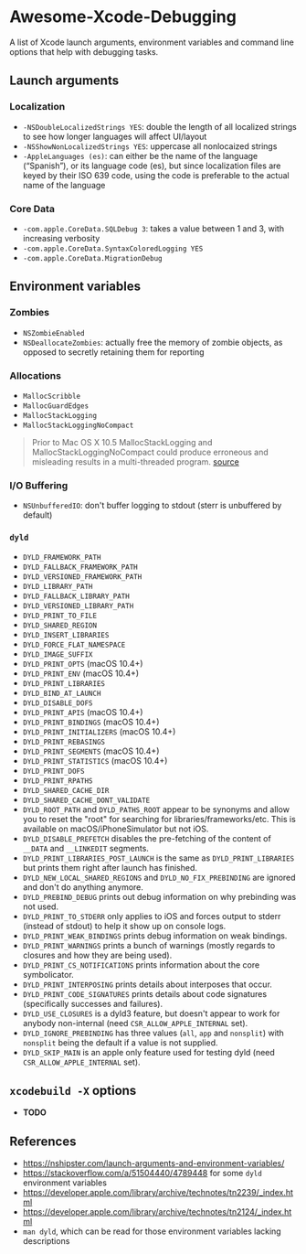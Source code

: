 # Awesome-Xcode-Debugging
A list of Xcode launch arguments, environment variables and command line options that help with debugging tasks.

## Launch arguments

### Localization

- `-NSDoubleLocalizedStrings YES`: double the length of all localized strings to see how longer languages will affect UI/layout
- `-NSShowNonLocalizedStrings YES`: uppercase all nonlocaized strings
- `-AppleLanguages (es)`: can either be the name of the language (“Spanish”), or its language code (es), but since localization files are keyed by their ISO 639 code, using the code is preferable to the actual name of the language

### Core Data

- `-com.apple.CoreData.SQLDebug 3`: takes a value between 1 and 3, with increasing verbosity
- `-com.apple.CoreData.SyntaxColoredLogging YES`
- `-com.apple.CoreData.MigrationDebug`

## Environment variables

### Zombies

- `NSZombieEnabled`
- `NSDeallocateZombies`: actually free the memory of zombie objects, as opposed to secretly retaining them for reporting

### Allocations

- `MallocScribble`
- `MallocGuardEdges`
- `MallocStackLogging`
- `MallocStackLoggingNoCompact`

> Prior to Mac OS X 10.5 MallocStackLogging and MallocStackLoggingNoCompact could produce erroneous and misleading results in a multi-threaded program. [source](https://developer.apple.com/library/archive/technotes/tn2124/_index.html)

### I/O Buffering

- `NSUnbufferedIO`: don't buffer logging to stdout (sterr is unbuffered by default)

### `dyld`

- `DYLD_FRAMEWORK_PATH`
- `DYLD_FALLBACK_FRAMEWORK_PATH`
- `DYLD_VERSIONED_FRAMEWORK_PATH`
- `DYLD_LIBRARY_PATH`
- `DYLD_FALLBACK_LIBRARY_PATH`
- `DYLD_VERSIONED_LIBRARY_PATH`
- `DYLD_PRINT_TO_FILE`
- `DYLD_SHARED_REGION`
- `DYLD_INSERT_LIBRARIES`
- `DYLD_FORCE_FLAT_NAMESPACE`
- `DYLD_IMAGE_SUFFIX`
- `DYLD_PRINT_OPTS` (macOS 10.4+)
- `DYLD_PRINT_ENV` (macOS 10.4+)
- `DYLD_PRINT_LIBRARIES`
- `DYLD_BIND_AT_LAUNCH`
- `DYLD_DISABLE_DOFS`
- `DYLD_PRINT_APIS` (macOS 10.4+)
- `DYLD_PRINT_BINDINGS` (macOS 10.4+)
- `DYLD_PRINT_INITIALIZERS` (macOS 10.4+)
- `DYLD_PRINT_REBASINGS`
- `DYLD_PRINT_SEGMENTS` (macOS 10.4+)
- `DYLD_PRINT_STATISTICS` (macOS 10.4+)
- `DYLD_PRINT_DOFS`
- `DYLD_PRINT_RPATHS`
- `DYLD_SHARED_CACHE_DIR`
- `DYLD_SHARED_CACHE_DONT_VALIDATE`
- `DYLD_ROOT_PATH` and `DYLD_PATHS_ROOT` appear to be synonyms and allow you to reset the "root" for searching for libraries/frameworks/etc. This is available on macOS/iPhoneSimulator but not iOS.
- `DYLD_DISABLE_PREFETCH` disables the pre-fetching of the content of `__DATA` and `__LINKEDIT` segments.
- `DYLD_PRINT_LIBRARIES_POST_LAUNCH` is the same as `DYLD_PRINT_LIBRARIES` but prints them right after launch has finished.
- `DYLD_NEW_LOCAL_SHARED_REGIONS` and `DYLD_NO_FIX_PREBINDING` are ignored and don't do anything anymore.
- `DYLD_PREBIND_DEBUG` prints out debug information on why prebinding was not used.
- `DYLD_PRINT_TO_STDERR` only applies to iOS and forces output to stderr (instead of stdout) to help it show up on console logs.
- `DYLD_PRINT_WEAK_BINDINGS` prints debug information on weak bindings.
- `DYLD_PRINT_WARNINGS` prints a bunch of warnings (mostly regards to closures and how they are being used).
- `DYLD_PRINT_CS_NOTIFICATIONS` prints information about the core symbolicator.
- `DYLD_PRINT_INTERPOSING` prints details about interposes that occur.
- `DYLD_PRINT_CODE_SIGNATURES` prints details about code signatures (specifically successes and failures).
- `DYLD_USE_CLOSURES` is a dyld3 feature, but doesn't appear to work for anybody non-internal (need `CSR_ALLOW_APPLE_INTERNAL` set).
- `DYLD_IGNORE_PREBINDING` has three values (`all`, `app` and `nonsplit`) with `nonsplit` being the default if a value is not supplied.
- `DYLD_SKIP_MAIN` is an apple only feature used for testing dyld (need `CSR_ALLOW_APPLE_INTERNAL` set).

## `xcodebuild -X` options

- **TODO**

## References

- https://nshipster.com/launch-arguments-and-environment-variables/
- https://stackoverflow.com/a/51504440/4789448 for some `dyld` environment variables
- https://developer.apple.com/library/archive/technotes/tn2239/_index.html
- https://developer.apple.com/library/archive/technotes/tn2124/_index.html
- `man dyld`, which can be read for those environment variables lacking descriptions
